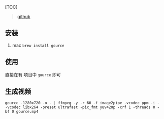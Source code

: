 [TOC]

> [github](https://github.com/acaudwell/Gource)


## 安装 
1. mac
`brew install gource`

## 使用
 直接在有 项目中
 `gource` 即可
 
 ## 生成视频
 `gource -1280x720 -o - | ffmpeg -y -r 60 -f image2pipe -vcodec ppm -i - -vcodec libx264 -preset ultrafast -pix_fmt yuv420p -crf 1 -threads 0 -bf 0 gource.mp4
`